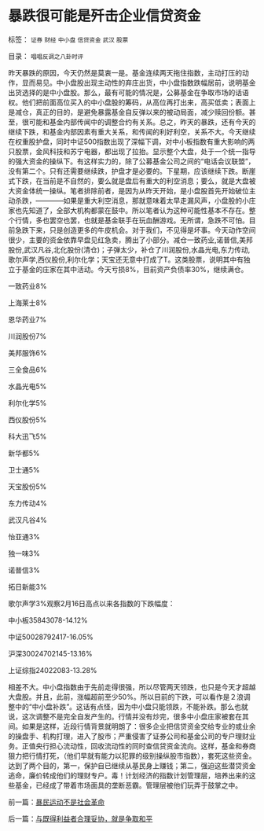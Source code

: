 # 暴跌很可能是歼击企业信贷资金

标签： `证券` `财经` `中小盘` `信贷资金` `武汉` `股票` 

目录： `唱唱反调之八卦时评`

昨天暴跌的原因，今天仍然是莫衷一是。基金连续两天拖住指数，主动打压的动作，显而易见。中小盘股出现主动性的弃庄出货，中小盘指数跌幅居前，说明基金出货选择的是中小盘股。那么，最有可能的情况是，公募基金在争取市场的话语权。他们把前面高位买入的中小盘股的筹码，从高位再打出来，高买低卖；表面上是减仓，真正的目的，是避免暴露基金自反弹以来的被动局面，减少赎回份额。甚至，很可能和基金内部传闻中的调整合约有关系。总之，昨天的暴跌，还有今天的继续下跌，和基金内部因素有重大关系，和传闻的利好利空，关系不大。今天继续在权重股护盘，同时中证500指数出现了深幅下调，对中小板指数有重大影响的两只股票，金风科技和苏宁电器，都出现了拉抬。显示整个大盘，处于一个统一指导的强大资金的操纵下。有这样实力的，除了公募基金公司之间的“电话会议联盟”，没有第二个。只有还需要继续跌，护盘才是必要的。下星期，应该继续下跌。断崖式下跌，在当前是不自然的，要么就是盘后有重大的利空消息；要么，就是大盘被大资金体统一操纵。笔者排除前者，是因为从昨天开始，是小盘股首先开始破位主动杀跌，————如果是重大利空消息，那就意味着太早走漏风声，小盘股的小庄家也先知道了，全部大机构都蒙在鼓中。所以笔者认为这种可能性基本不存在。整个行情，多也罢空也罢，也就是基金联手在玩血酬游戏。无所谓，急跌不可怕。目前急跌下来，只是创造更多的牛皮机会。对于我们，不见得是坏事。今天动作空间很少，主要的资金依靠早盘见红急卖，腾出了小部分。减仓一致药业,诺普信,美邦股份,武汉凡谷,北化股份(清仓)；子弹太少，补仓了川润股份,水晶光电,东力传动,歌尔声学,西仪股份,利尔化学；天宝还无意中打成了T。这类股票，说明其中有独立于基金的庄家在其中活动。今天亏损8%，目前资产负债率30%，继续满仓。

一致药业8%

上海莱士8%

恩华药业7%

川润股份7%

美邦服饰6%

三全食品6%

水晶光电5%

利尔化学5%

西仪股份5%

科大迅飞5%

新华都5%

卫士通5%

天宝股份5%

东力传动4%

武汉凡谷4%

怡亚通3%

独一味3%

诺普信3%

拓日新能3%

歌尔声学3%观察2月16日高点以来各指数的下跌幅度：

中小板35843078-14.12%

中证50028792417-16.05%

沪深30024702145-13.16%

上证综指24022083-13.28%



相差不大。中小盘指数由于先前走得很强，所以尽管两天领跌，也只是今天才超越大盘股。并且，此前，涨幅超前至少50%。所以目前的下跌，可以看作是２浪调整中的“中小盘补跌”。这话有点怪，因为中小盘只能领跌，不能补跌。那么也就说，这次调整不是完全自发产生的。行情并没有炒完，很多中小盘庄家被套在其间。如果是这样，近段行情背景就明朗了：很多企业把信贷资金交给专业的或业余的操盘手、机构打理，进入了股市；严重侵害了证券公司和基金公司的专户理财业务。正值央行担心流动性，回收流动性的同时查信贷资金流向。这样，基金和券商狠力把行情打死，（他们早就有能力以犯罪的级别操纵股市指数），套死这些资金。达到了两个目的，第一，保护自已继续从基民身上赚钱；第二，强迫这些潜贷资金逃命，廉价转成他们的理财专户。毒！计划经济的指数计划管理层，培养出来的这些基金，已经成了带着市场面具的垄断恶霸。管理层被他们玩弄于鼓掌之中。

前一篇：[暴民运动不是社会革命](../../../2009/2/27/暴民运动不是社会革命.md)

后一篇：[与既得利益者合理妥协，就是争取和平](../../../2009/2/28/与既得利益者合理妥协，就是争取和平.md)